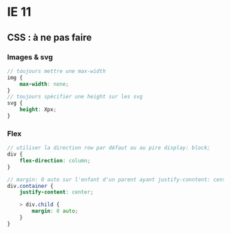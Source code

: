 # IE 11

## CSS : à ne pas faire

### Images & svg

```scss
// toujours mettre une max-width 
img {
    max-width: none;
}
// toujours spécifier une height sur les svg
svg {
    height: Xpx;
}
```

### Flex

```scss
// utiliser la direction row par défaut ou au pire display: block;
div {
    flex-direction: column;
}

// margin: 0 auto sur l'enfant d'un parent ayant justify-conntent: center;
div.container {
    justify-content: center;

    > div.child {
        margin: 0 auto;
    }
}
```

